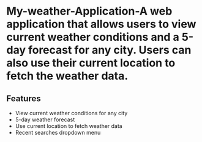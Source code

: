# My-weather-Application-A web application that allows users to view current weather conditions and a 5-day forecast for any city. Users can also use their current location to fetch the weather data.


## Features
- View current weather conditions for any city
- 5-day weather forecast
- Use current location to fetch weather data
- Recent searches dropdown menu
